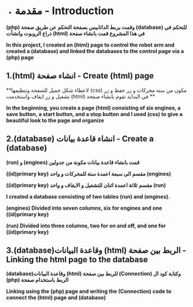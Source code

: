 * # مقدمة - Introduction
 
**(php) وقمت بربط الداتابيس بصفحة التحكم عن طريق صفحة (database) للتحكم في ذراع الروبوت وانشأت (html) في هذا المشروع قمت بانشاء صفحة**

**In this project, I created an (html) page to control the robot arm and created a (database) and linked the databases to the control page via a (php) page**

## 1.(html) انشاء صفحة - Create (html) page

**لاعطاء شكل جميل للصفحة وتنظيمها (css) مكون من ستة محركات و زر حفظ و زر تشغيل و زر ايقاف واستخدمت (html) في البداية تقوم بانشاء صفحة **

**In the beginning, you create a page (html) consisting of six engines, a save button, a start button, and a stop button and I used (css) to give a beautiful look to the page and organize**

## 2.(database) انشاء قاعدة بيانات - Create a (database)

**(run) و (engines) قمت بانشاء قاعدة بيانات مكونة من جدولين**

**((id)primary key) مقسم الى سبعة اعمدة ستة للمحركات و واحد (engines)**

**((id)primary key) مقسم ثلاثة اعمدة اثنان للتشغيل و الايقاف و واحد (run)**

**I created a database consisting of two tables (run) and (engines).**

**(engines) Divided into seven columns, six for engines and one ((id)primary key)**

**(run) Divided into three columns, two for on and off, and one for ((id)primary key)**

## 3.(database)وقاعدة البيانات (html) الربط بين صفحة - Linking the html page to the database

**(database)وقاعدة البيانات (html) للربط بين صفحة (Connection) وكتابة كود ال (php) الربط باستخدام صفحة** 

**Linking using the (php) page and writing the (Connection) code to connect the (html) page and (database)**
